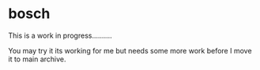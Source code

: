 # bosch

This is a work in progress..........

You may try it its working for me but needs some more work before I move it to main archive.
